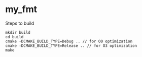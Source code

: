 # my_fmt
Steps to build 
```
mkdir build
cd build
cmake -DCMAKE_BUILD_TYPE=Debug .. // for O0 optimization
cmake -DCMAKE_BUILD_TYPE=Release .. // for O3 optimization
make
